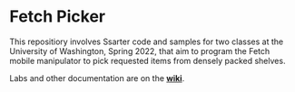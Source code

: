 # Fetch Picker

This repositiory involves Ssarter code and samples for two classes at the University of Washington, Spring 2022, that aim to program the Fetch mobile manipulator to pick requested items from densely packed shelves.

Labs and other documentation are on the **[wiki](https://github.com/robotic-picker-sp22/fetch-picker/wiki)**.
